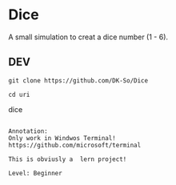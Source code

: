 # Dice
A small simulation to creat a dice number (1 - 6). 

## DEV

```
git clone https://github.com/DK-So/Dice
```
```
cd uri 
```
dice 
```

Annotation:
Only work in Windwos Terminal! 
https://github.com/microsoft/terminal

This is obviusly a  lern project!

Level: Beginner 
